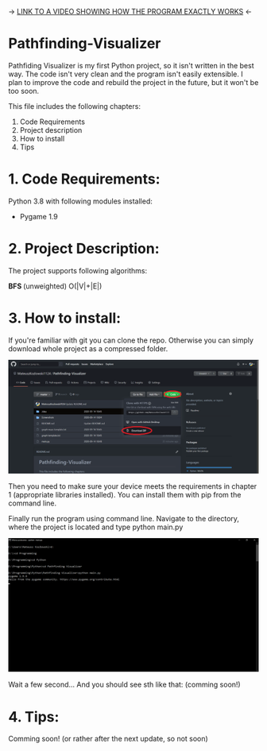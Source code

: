 -> [LINK TO A VIDEO SHOWING HOW THE PROGRAM EXACTLY WORKS](https://drive.google.com/file/d/1hSDKI61Yxf8yH8wNy6vLrCUpFmyFXZ5H/view?usp=sharing) <-

# Pathfinding-Visualizer

Pathfiding Visualizer is my first Python project, so it isn't written in the best way. The code isn't very clean and the program isn't easily extensible. I plan to improve the code and rebuild the project in the future, but it won't be too soon.

This file includes the following chapters:
1. Code Requirements
2. Project description
3. How to install
4. Tips

# 1. Code Requirements:
Python 3.8 with following modules installed:
* Pygame 1.9

# 2. Project Description:
The project supports following algorithms:

<b> BFS </b> (unweighted) O(|V|+|E|)

# 3. How to install:
If you're familiar with git you can clone the repo. Otherwise you can simply download whole project as a compressed folder.

![download](Screenshots//download.png)

Then you need to make sure your device meets the requirements in chapter 1 (appropriate libraries installed).
You can install them with pip from the command line.

Finally run the program using command line. Navigate to the directory, where the project is located and type python main.py

![running](Screenshots//commandLine1.png)

Wait a few second...
And you should see sth like that:
(comming soon!)

# 4. Tips:
Comming soon! (or rather after the next update, so not soon) 

